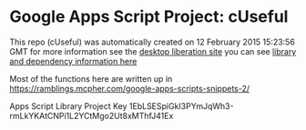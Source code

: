 # Google Apps Script Project: cUseful
This repo (cUseful) was automatically created on 12 February 2015 15:23:56 GMT
for more information see the [desktop liberation site](https://ramblings.mcpher.com/drive-sdk-and-github/getting-your-apps-scripts-to-github/ "desktop liberation")
you can see [library and dependency information here](dependencies.md)

Most of the functions here are written up in https://ramblings.mcpher.com/google-apps-scripts-snippets-2/

Apps Script Library Project Key 1EbLSESpiGkI3PYmJqWh3-rmLkYKAtCNPi1L2YCtMgo2Ut8xMThfJ41Ex
